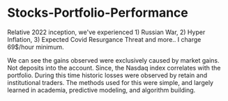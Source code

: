 # Stocks-Portfolio-Performance
Relative 2022 inception, we've experienced 1) Russian War, 2) Hyper Inflation, 3) Expected Covid Resurgance Threat and more..  I charge 69$/hour minimum. 

We can see the gains observed were exclusively caused by market gains. Not deposits into the account. Since, the Nasdaq index correlates with the portfolio.
During this time historic losses were observed by retain and institutional traders.
The methods used for this were simple, and largely learned in academia, predictive modeling, and algorithm building.
